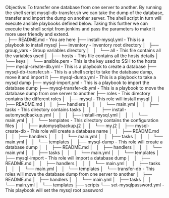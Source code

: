 Objective: To transfer one database from one server to another.
By running the shell script mysql-db-transfer.sh we can take the dump of the database, transfer and import the dump on another server.
The shell script in turn will execute ansible playbooks defined below.
Taking this further we can execute the shell script from jenkins and pass the parameters to make it more user friendly and extend.  
.
├── README.md                                       - You are here
├── install-mysql.yml                               - This is a playbook to install mysql
├── inventory                                       - Inventory root directory
│   ├── group_vars                                  - Group variables directory
│   │   └── all                                     - This file contains all the variables used
│   ├── hosts                                       - This file contains all the hosts details
│   └── keys
│       └── ansible.pem                             - This is the key used to SSH to the hosts
├── mysql-create-db.yml                             - This is a playbook to create a database
├── mysql-db-transfer.sh                            - This is a shell script to take the database dump, move it and import it
├── mysql-dump.yml                                  - This is a playbook to take a mysql dump
├── mysql-import.yml                                - This is a playbook to import the database dump
├── mysql-transfer-db.yml                           - This is a playbook to move the database dump from one server to another
├── roles                                           - This directory contains the different roles
│   ├── mysql                                       - This role will install mysql
│   │   ├── README.md
│   │   ├── handlers
│   │   │   └── main.yml
│   │   ├── tasks                                   - This directory contains tasks
│   │   │   ├── install-automysqlbackup.yml
│   │   │   ├── install-mysql.yml
│   │   │   └── main.yml
│   │   └── templates                              - This directory contains the configuration files
│   │       ├── automysqlbackup.j2
│   │       └── my.j2
│   ├── mysql-create-db                            - This role will create a database name
│   │   ├── README.md
│   │   ├── handlers
│   │   │   └── main.yml
│   │   ├── tasks
│   │   │   └── main.yml
│   │   └── templates
│   ├── mysql-dump                                - This role will create a database dump
│   │   ├── README.md
│   │   ├── handlers
│   │   │   └── main.yml
│   │   ├── tasks
│   │   │   └── main.yml
│   │   └── templates
│   ├── mysql-import                              - This role will import a database dump
│   │   ├── README.md
│   │   ├── handlers
│   │   │   └── main.yml
│   │   ├── tasks
│   │   │   └── main.yml
│   │   └── templates
│   └── transfer-db                               - This roles will move the database dump from one server to another
│       ├── README.md
│       ├── handlers
│       │   └── main.yml
│       ├── tasks
│       │   └── main.yml
│       └── templates
├── scripts
└── set-mysqlpassword.yml                         - This playbook will set the mysql root password

